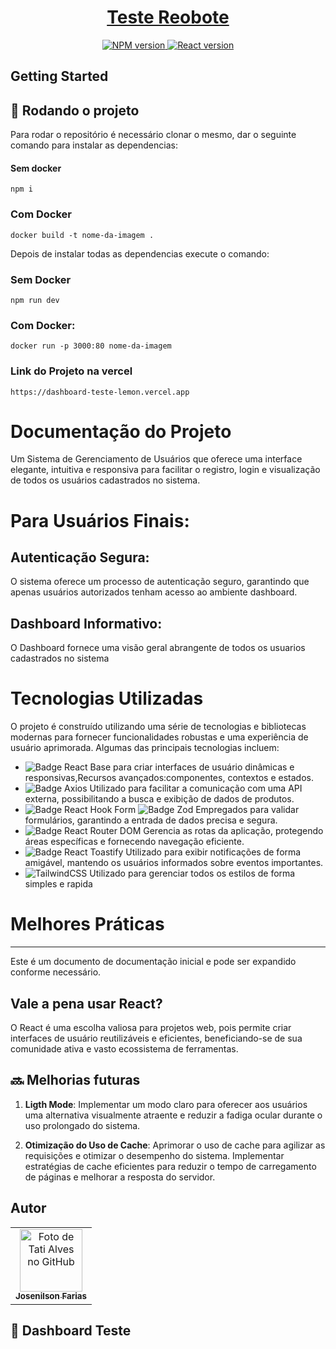 <p align="center">
  <a href="https://nextjs.org">
    <h1 align="center">Teste Reobote</h1>
  </a>
</p>

<div align="center">
  <a aria-label="NPM >= 9.6.7" href="https://www.npmjs.com/">
    <img alt="NPM version" src="https://img.shields.io/badge/NPM-%3E%3D%209.6.7-black?style=for-the-badge&labelColor=white">
  </a>
  <a aria-label="React" href="https://reactjs.org/">
    <img alt="React version" src="https://img.shields.io/badge/React-%3E%3D%2018.2.0-black?style=for-the-badge&labelColor=white">
  </a>
</div>


</p>

## Getting Started

## :rocket: Rodando o projeto
Para rodar o repositório é necessário clonar o mesmo, dar o seguinte comando para instalar as dependencias:

#### Sem docker
  
```
npm i
```
### Com Docker

```
docker build -t nome-da-imagem .
```

Depois de instalar todas as dependencias execute o comando:

### Sem Docker

```
npm run dev
```
### Com Docker:

```
docker run -p 3000:80 nome-da-imagem
```

### Link do Projeto na vercel

```
https://dashboard-teste-lemon.vercel.app
```

# Documentação do Projeto

Um Sistema de Gerenciamento de Usuários que oferece uma interface elegante, intuitiva e responsiva para facilitar o registro, login e visualização de todos os usuários cadastrados no sistema.

# Para Usuários Finais:

## Autenticação Segura:

O sistema oferece um processo de autenticação seguro, garantindo que apenas usuários autorizados tenham acesso ao ambiente dashboard.

## Dashboard Informativo:

O Dashboard fornece uma visão geral abrangente de todos os usuarios cadastrados no sistema

# Tecnologias Utilizadas

O projeto é construído utilizando uma série de tecnologias e bibliotecas modernas para fornecer funcionalidades robustas e uma experiência de usuário aprimorada. Algumas das principais tecnologias incluem:

- ![Badge React](https://img.shields.io/badge/React-%E2%9C%94-blue?style=for-the-badge)  Base para criar interfaces de usuário dinâmicas e responsivas,Recursos avançados:componentes, contextos e estados.
- ![Badge Axios](https://img.shields.io/badge/Axios-%E2%9C%94-blue?style=for-the-badge)  Utilizado para facilitar a comunicação com uma API externa, possibilitando a busca e exibição de dados de produtos.
- ![Badge React Hook Form](https://img.shields.io/badge/React%20Hook%20Form-%E2%9C%94-blue?style=for-the-badge) ![Badge Zod](https://img.shields.io/badge/Zod-%E2%9C%94-blue?style=for-the-badge)  Empregados para validar formulários, garantindo a entrada de dados precisa e segura.
- ![Badge React Router DOM](https://img.shields.io/badge/React%20Router%20DOM-%E2%9C%94-blue?style=for-the-badge)  Gerencia as rotas da aplicação, protegendo áreas específicas e fornecendo navegação eficiente.
- ![Badge React Toastify](https://img.shields.io/badge/React%20Toastify-%E2%9C%94-blue?style=for-the-badge)  Utilizado para exibir notificações de forma amigável, mantendo os usuários informados sobre eventos importantes.
- ![TailwindCSS](https://img.shields.io/badge/tailwindcss-%2338B2AC.svg?style=for-the-badge&logo=tailwind-css&logoColor=white) Utilizado para gerenciar todos os estilos de forma simples e rapida


# Melhores Práticas
---
Este é um documento de documentação inicial e pode ser expandido conforme necessário.


## Vale a pena usar React?
  
O React é uma escolha valiosa para projetos web, pois permite criar interfaces de usuário reutilizáveis e eficientes, beneficiando-se de sua comunidade ativa e vasto ecossistema de ferramentas.

## 🔜 Melhorias futuras

1. **Ligth Mode**:
Implementar um modo claro para oferecer aos usuários uma alternativa visualmente atraente e reduzir a fadiga ocular durante o uso prolongado do sistema.

2. **Otimização do Uso de Cache**:
Aprimorar o uso de cache para agilizar as requisições e otimizar o desempenho do sistema.
Implementar estratégias de cache eficientes para reduzir o tempo de carregamento de páginas e melhorar a resposta do servidor.

## Autor
  <table>
    <tr>
      <td align="center">
        <a href="http://github.com/Josenilsonfariasx">
          <img src="https://i.imgur.com/SgdMMR7.png" width="100px;" alt="Foto de Tati Alves no GitHub"/><br>
          <sub>
            <b>Josenilson Farias</b>
          </sub>
        </a>
      </td>
    </tr>
  </table>
  
## :dart: Dashboard Teste
